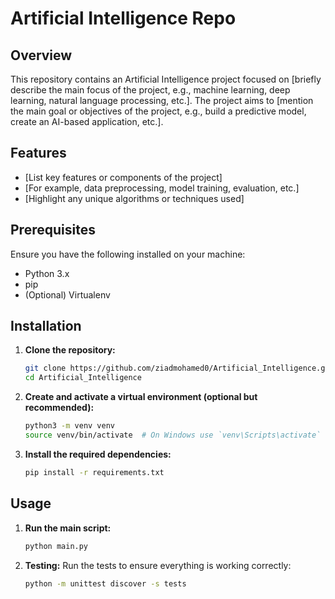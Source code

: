 # Artificial Intelligence Repo

## Overview
This repository contains an Artificial Intelligence project focused on [briefly describe the main focus of the project, e.g., machine learning, deep learning, natural language processing, etc.]. The project aims to [mention the main goal or objectives of the project, e.g., build a predictive model, create an AI-based application, etc.].

## Features
- [List key features or components of the project]
- [For example, data preprocessing, model training, evaluation, etc.]
- [Highlight any unique algorithms or techniques used]

## Prerequisites
Ensure you have the following installed on your machine:
- Python 3.x
- pip
- (Optional) Virtualenv

## Installation

1. **Clone the repository:**
    ```bash
    git clone https://github.com/ziadmohamed0/Artificial_Intelligence.git
    cd Artificial_Intelligence
    ```

2. **Create and activate a virtual environment (optional but recommended):**
    ```bash
    python3 -m venv venv
    source venv/bin/activate  # On Windows use `venv\Scripts\activate`
    ```

3. **Install the required dependencies:**
    ```bash
    pip install -r requirements.txt
    ```

## Usage

1. **Run the main script:**
    ```bash
    python main.py
    ```

2. **Testing:**
   Run the tests to ensure everything is working correctly:
   ```bash
   python -m unittest discover -s tests
